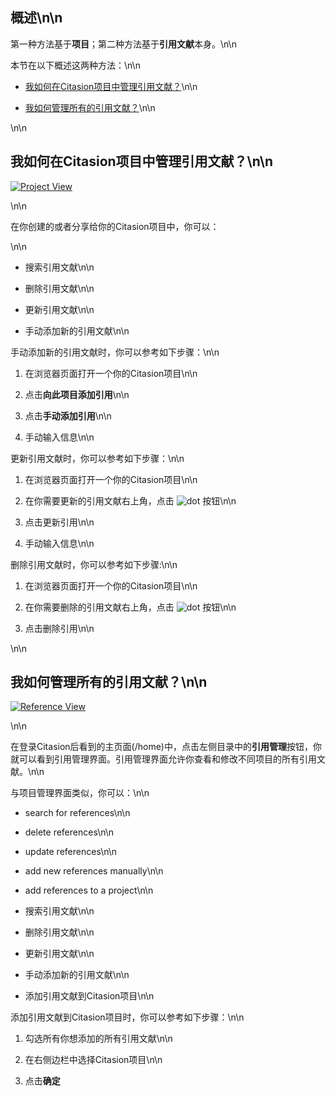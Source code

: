 ## 概述\n\n

第一种方法基于<strong>项目</strong>；第二种方法基于<strong>引用文献</strong>本身。\n\n

本节在以下概述这两种方法：\n\n

* [我如何在Citasion项目中管理引用文献？](#project)\n\n

* [我如何管理所有的引用文献？](#references)\n\n

<a name='project'></a>\n\n

## 我如何在Citasion项目中管理引用文献？\n\n

<p> <a href='/home'> <img alt='Project View' src='/static/images/docs/projectView.png' /> </a> </p>\n\n

<p> 在你创建的或者分享给你的Citasion项目中，你可以： </p>\n\n

- 搜索引用文献\n\n

- 删除引用文献\n\n

- 更新引用文献\n\n

- 手动添加新的引用文献\n\n

手动添加新的引用文献时，你可以参考如下步骤：\n\n

1. 在浏览器页面打开一个你的Citasion项目\n\n

2. 点击<strong>向此项目添加引用</strong>\n\n

3. 点击<strong>手动添加引用</strong>\n\n

4. 手动输入信息\n\n

更新引用文献时，你可以参考如下步骤：\n\n 

1. 在浏览器页面打开一个你的Citasion项目\n\n

2. 在你需要更新的引用文献右上角，点击 <img src='/static/images/support/dot-button.png' alt='dot' /> 按钮\n\n

3. 点击更新引用\n\n

4. 手动输入信息\n\n

删除引用文献时，你可以参考如下步骤:\n\n 

1. 在浏览器页面打开一个你的Citasion项目\n\n

2. 在你需要删除的引用文献右上角，点击 <img src='/static/images/support/dot-button.png' alt='dot' /> 按钮\n\n

3. 点击删除引用\n\n

<a name='references'></a>\n\n

## 我如何管理所有的引用文献？\n\n

<p> <a href='/references'> <img alt='Reference View' src='/static/images/docs/referenceView.png' /> </a> </p>\n\n 

在登录Citasion后看到的主页面(/home)中，点击左侧目录中的<strong>引用管理</strong>按钮，你就可以看到引用管理界面。引用管理界面允许你查看和修改不同项目的所有引用文献。\n\n

与项目管理界面类似，你可以：\n\n

- search for references\n\n

- delete references\n\n

- update references\n\n

- add new references manually\n\n

- add references to a project\n\n

- 搜索引用文献\n\n

- 删除引用文献\n\n

- 更新引用文献\n\n

- 手动添加新的引用文献\n\n

- 添加引用文献到Citasion项目\n\n

添加引用文献到Citasion项目时，你可以参考如下步骤：\n\n

1. 勾选所有你想添加的所有引用文献\n\n

2. 在右侧边栏中选择Citasion项目\n\n

3. 点击<strong>确定</strong> 

